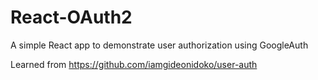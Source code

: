 # React-OAuth2
A simple React app to demonstrate user authorization using GoogleAuth




Learned from https://github.com/iamgideonidoko/user-auth
